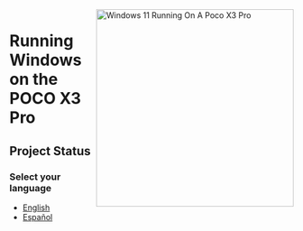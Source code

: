 <img align="right" src="https://github.com/wormstest/src_vayu_windows/blob/main/2Poco X3 Pro Windows.png" width="350" alt="Windows 11 Running On A Poco X3 Pro">


# Running Windows on the POCO X3 Pro

## Project Status

### Select your language

- [English](English/status.md)
- [Español](Español/soporte.md)
